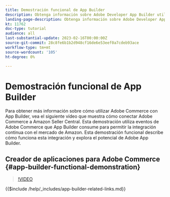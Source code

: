 ```yaml
---
title: Demostración funcional de App Builder
description: Obtenga información sobre Adobe Developer App Builder utilizado en Adobe Commerce con una demostración técnica
landing-page-description: Obtenga información sobre Adobe Developer App Builder utilizado en Adobe Commerce con una demostración técnica
kt: 11762
doc-type: tutorial
audience: all
last-substantial-update: 2023-02-16T00:00:00Z
source-git-commit: 28c8fe6b1b2d948cf16de6e53eef0a7cdeb93ace
workflow-type: tm+mt
source-wordcount: '105'
ht-degree: 0%

---
```



# Demostración funcional de App Builder

Para obtener más información sobre cómo utilizar Adobe Commerce con App Builder, vea el siguiente vídeo que muestra cómo conectar Adobe Commerce a Amazon Seller Central. Esta demostración utiliza eventos de Adobe Commerce que App Builder consume para permitir la integración continua con el mercado de Amazon. Esta demostración funcional describe cómo funciona esta integración y explora el potencial de Adobe App Builder.

## Creador de aplicaciones para Adobe Commerce {#app-builder-functional-demonstration}

>[!VIDEO](https://video.tv.adobe.com/v/3413502)

{{$include /help/_includes/app-builder-related-links.md}}
